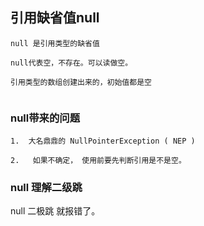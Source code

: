 ## 引用缺省值null

```
null 是引用类型的缺省值

null代表空，不存在。可以读做空。

引用类型的数组创建出来的，初始值都是空


```

### null带来的问题

```
1.  大名鼎鼎的 NullPointerException ( NEP )

2.   如果不确定， 使用前要先判断引用是不是空。
```

### null 理解二级跳

null 二极跳 就报错了。